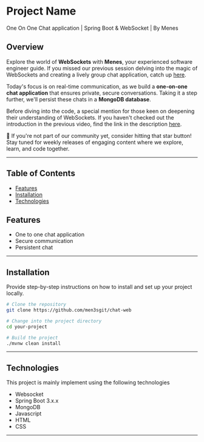 # Project Name

One On One Chat application | Spring Boot & WebSocket | By Menes

## Overview

Explore the world of **WebSockets** with **Menes**, your experienced software engineer guide. If you missed our previous session delving into the magic of WebSockets and creating a lively group chat application, catch up [here](https://www.youtube.com/watch?v=7T-HnTE6v64&ab_channel=BoualiAli).

Today's focus is on real-time communication, as we build a **one-on-one chat application** that ensures private, secure conversations. Taking it a step further, we'll persist these chats in a **MongoDB database**.

Before diving into the code, a special mention for those keen on deepening their understanding of WebSockets. If you haven't checked out the introduction in the previous video, find the link in the description [here](https://www.youtube.com/watch?v=TywlS9iAZCM&t=808s&ab_channel=BoualiAli).

🔔 If you're not part of our community yet, consider hitting that star button! Stay tuned for weekly releases of engaging content where we explore, learn, and code together.

---


## Table of Contents

- [Features](#features)
- [Installation](#installation)
- [Technologies](#technologies)

## Features

- One to one chat application
- Secure communication
- Persistent chat

---

## Installation

Provide step-by-step instructions on how to install and set up your project locally.

```bash
# Clone the repository
git clone https://github.com/men3sgit/chat-web

# Change into the project directory
cd your-project

# Build the project
./mvnw clean install
```

---
## Technologies

This project is mainly implement using the following technologies

- Websocket
- Spring Boot 3.x.x
- MongoDB
- Javascript
- HTML
- CSS

---

